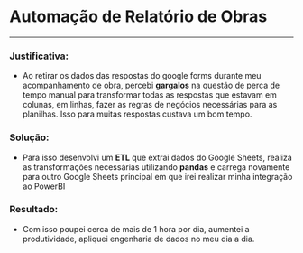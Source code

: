 # Automação de Relatório de Obras
---
### Justificativa:
- Ao retirar os dados das respostas do google forms durante meu acompanhamento de obra, percebi **gargalos** na questão de perca de tempo manual para transformar todas as respostas que estavam em colunas, em linhas, fazer as regras de negócios necessárias para as planilhas. Isso para muitas respostas custava um bom tempo.

### Solução:
- Para isso desenvolvi um **ETL** que extrai dados do Google Sheets, realiza as transformações necessárias utilizando **pandas** e carrega novamente para outro Google Sheets principal em que irei realizar minha integração ao PowerBI

### Resultado:
- Com isso poupei cerca de mais de 1 hora por dia, aumentei a produtividade, apliquei engenharia de dados no meu dia a dia.
